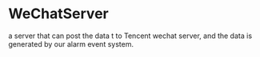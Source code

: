 # WeChatServer
a server  that can post the data t to  Tencent wechat server, and the data is generated by our alarm event system.
